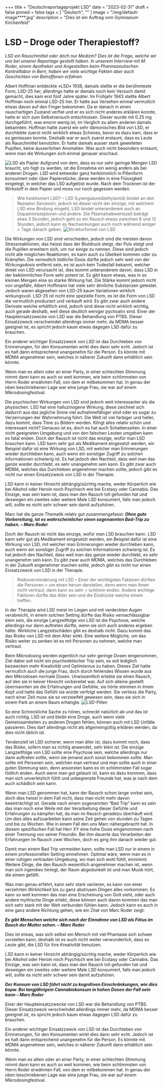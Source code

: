 +++
title = "Deutschreportageprojekt LSD"
date = "2023-02-31"
draft = false
pinned = false
tags = [ "Deutsch", "" ]
image = "/img/default-image****.jpg"
description = "Dies ist ein Auftrag vom Gymnasium Kirchenfeld"
# LSD – Droge oder Therapiestoff? 

*LSD ein Rauschmittel oder doch nur Medizin? Dies ist die Frage, welche wir uns bei unserer Reportage gestellt haben. In unserem Interview mit M. Roder, einem Apotheker und Angestellten beim Pharmazeutischen Kontrolllabor in Bern, haben wir viele wichtige Fakten aber auch Geschichten von Betroffenen erfahren*

Albert Hoffman entdeckte «LSD» 1938, damals stellte er die berühmteste Form, LSD-25 her, allerdings hatte er damals noch kein Versuch damit gemacht, dies kam erst fünf Jahre später. Im Frühjahr 1943 stellte Albert Hoffman noch einmal LSD-25 her. Er hatte aus Versehen einmal vermutlich etwas davon auf den Finger bekommen. Da er danach in einen rauschartigen Zustand verfiel und er es sich nicht anderes erklären konnte, hatte er sich zum Selbstversuch entschlossen. Dieser wurde mit 0.25 mg durchgeführt, was enorm wenig ist, im Verglich zu allem anderen damals bekannten. Hoffman hatte zuerst ein sehr dämonisches Bild von LSD, er durchlebte zuerst nicht wirklich etwas Schönes, bevor es dazu kam, dass er es geniessen konnte. Deshalb war er auch zuerst erstaunt, dass es Leute als Rauschmittel benutzten. Er hatte damals ausser stark geweiteten Pupillen, keine äusserlichen Anomalien. Was auch nicht besonders erstaunt, wenn man die Wirkungen sich einmal genauer anschaut.

![LSD als Papier](/img/zunge.jpg)
Aufgrund von dem, dass es nur sehr geringe Mengen LSD braucht, um high zu werden, ist die Einnahme ein wenig anders als bei anderen Drogen. LSD wird entweder ganz herkömmlich in Pillenform konsumiert oder über Papierstücke, diese werden in eine Flüssigkeit eingelegt, in welcher das LSD aufgelöst wurde.  Nach dem Trocknen ist der Wirkstoff in dem Papier und muss nur noch gegessen werden.

> Wie funktioniert LSD? – LSD (Lysergsäurediethylamid) bindet an den Rezeptor 
> Serotonin, jedoch ist dieser nicht der einzige, mit welchem LSD eine Bindung 
> eingeht, LSD bindet unteranderem auch an Dopaminrezeptoren und andere. Die 
> Plasmahalbwertszeit beträgt etwa 3 Stunden, jedoch geht so ein Rausch etwas 
> zwischen 8 und 12 Stunden, jedoch kann es Nachwirkungen auch noch während einiger  > Tage danach geben.
![Strukturformel von LSD](/img/strukturformel.jpg)

Die Wirkungen von LSD sind verschieden, jedoch sind die meisten davon Stressreaktionen, das heisst dass der Blutdruck steigt, der Puls steigt und die Pupillen erweitern sich, um nur einige zu nennen. Diese sind jedoch nicht alle möglichen Reaktionen, es kann auch zu Übelkeit kommen oder zu Krämpfen. Die vermutlich tödliche Dosis dürfte jedoch sehr weit von der Wirkungsdosis entfernt sein, es ist auch kein Todesfall bekannt, welcher direkt von LSD verursacht ist, dies kommt unteranderem davon, dass LSD in der bekömmlichen Form sehr potent ist. Es gibt kaum etwas, was in so kleinen Mengen eine so starke Wirkung hat. Die Stärke kommt jedoch nicht von ungefähr, Albert Hoffmann hat viele sehr ähnliche Substanzen getestet. Jedoch waren abgesehen von LSD-25 kaum Variationen wirklich wirkungsvoll. LSD-25 ist nicht eine spezielle Form, es ist die Form von LSD die vermutlich produziert und verkauft wird. Es gibt zwar auch andere Derivate welche erhältlich sind, jedoch sind diese nicht wirklich wichtig, auch gerade deshalb, weil diese deutlich weniger pychoativ sind. Einer der Haupteinsatzzwecke von LSD war die Behandlung von PTBS. Dieser Einsatzzweck verschwindet allerdings immer mehr, da MDMA besser geeignet ist, es spricht jedoch kaum etwas dagegen LSD dafür zu brauchen. 

Ein anderer wichtiger Einsatzzweck von LSD ist das Durchleben von Erinnerungen, für den Konsumenten wirkt dies dann sehr echt. Jedoch ist es halt dann entsprechend unangenehm für die Person. Es könnte mit MDMA angenehmer sein, welches in näherer Zukunft dann erhältlich sein könnte. 

Wenn man es allein oder an einer Party, in einer schlechten Stimmung nimmt dann kann es auch so weit kommen, wie beim schlimmsten von Herrn Roder erwähnten Fall, von dem er mitbekommen hat. In genau der oben beschriebenen Lage war eine junge Frau, sie war auf einem Mikrodosingfestival.  

Die psychischen Wirkungen von LSD sind jedoch weit interessanter als die physischen. LSD hat eine halluzinogene Wirkung, diese zeichnet sich dadurch aus das jegliche Sinne viel aufnahmefähiger sind oder es sogar zu Verzerrungen der Wahrnehmung führt. Die Welt ist viel farbiger und heller, dazu kommt, dass Töne zu Bildern werden. Klingt alles relativ schön und interessant nicht? Genauso ist es, doch es hat auch Schattenseiten. In einer nicht geeigneten Umgebung und von den falschen Leuten umgeben kann es fatal enden. Doch der Rausch ist nicht das einzige, wofür man LSD brauchen kann. LSD kann sehr gut als Medikament eingesetzt werden, ein Beispiel dafür ist eine Wirkung von LSD, mit welcher man Erinnerungen wieder durchleben kann, auch wenn ein sonstiger Zugriff zu solchen Informationen schwierig ist. Es hat jedoch den Nachteil, dass weil man das ganze wieder durchlebt, es sehr unangenehm sein kann. Es gibt zwar auch MDMA, welches das Durchleben angenehmer machen sollte, jedoch gibt es nicht nur einen Einsatzzweck von LSD in der Therapie.  

LSD kann in keiner Hinsicht abhängig/süchtig mache, weder Körperlich wie bei Alkohol oder Heroin noch Psychisch wie bei Ecstasy oder Cannabis. Das Einzige, was sein kann ist, dass man den Rausch toll gefunden hat und deswegen ein zweites oder weitere Male LSD konsumiert, falls man jedoch will, sollte es nicht sehr schwer sein damit aufzuhören.

Marc hat die ganze Thematik relativ gut zusammengefasst:
***Ohne gute Vorbereitung, ist es wahrscheinlicher einen sogenannten Bad-Trip zu haben. – Marc Roder***

Doch der Rausch ist nicht das einzige, wofür man LSD brauchen kann. LSD kann sehr gut als Medikament eingesetzt werden, ein Beispiel dafür ist eine Wirkung von LSD, mit welcher man Erinnerungen wieder durchleben kann, auch wenn ein sonstiger Zugriff zu solchen Informationen schwierig ist. Es hat jedoch den Nachteil, dass weil man das ganze wieder durchlebt, es sehr unangenehm sein kann. Es gibt zwar auch MDMA, welches das Durchleben in der Zukunft angenehmer machen sollte, jedoch gibt es nicht nur einen Einsatzzweck von LSD in der Therapie.

> Risikoverminderung mit LSD – Einer der wichtigsten Faktoren dürften die Personen  > um einen herum darstellen, denn wenn man ihnen nicht vertraut, dann kann es sehr  > schlimm enden. Andere wichtige Faktoren dürfte das Alter sein und die Eindrücke
> welche einem treffen.

In der Therapie wird LSD meist im Liegen und mit verdeckten Augen verabreicht, in einem solchen Setting dürfte das Risiko vernachlässigbar klein sein, die einzige Langzeitfolge von LSD ist die Psychose, welche allerdings nur dann auftreten dürfte, wenn sie sich auch anderes ergeben hätte. Wirkliche Langzeitschäden gibt es deshalb nicht. Dazu kommt das das Risiko von LSD mit dem Alter sinkt. Eine weitere Mögliche, um das Risiko weiter zu senken ist es mit Personen zu nehmen, welche man vertraut. 

Beim Mikrodosing werden eigentlich nur sehr geringe Dosen eingenommen, Ziel dabei soll nicht ein psychedelischer Trip sein, es soll lediglich bezwecken mehr Kreativität und Optimismus zu haben. Dieses Ziel hatte vermutlich auch die junge Frau, doch durch fehlendes Wissen wurde aus den Mikrodosen normale Dosen. Unwissentlich erlebte sie einen Rausch, auf den sie in keiner Hinsicht vorbereitet war. Auf sich alleine gestellt übermannten sie die Erfahrungen und Gefühle, sie hörte stimmen in ihrem Kopf und hatte das Gefühl sie würde verfolgt werden. Sie verliess die Party, nach einer Zeit muss sie so verzweifelt gewesen sein, dass sie sich in einem Park an einem Baum erhängte.
![LSD-Pillen](/img/pille.jpg)

So eine Schreckliche Sache zu hören, schreckt natürlich ab und das ist auch richtig. LSD ist und bleibt eine Droge, auch wenn viele Gemeinsamkeiten zu anderen Drogen fehlen, können auch mit LSD Unfälle passieren. Dies darf allerdings nicht als allgemeingültig erklären werden, da dies nicht üblich ist. 

Tendenziell ist LSD sicherer, wenn man älter ist, dazu kommt noch, dass das Risiko, sofern man es richtig anwendet, sehr klein ist. Die einzige Langzeitfolge von LSD sollte eine Psychose sein, welche allerdings nur dann auftreten sollte, wenn sie jemand auch sonst bekommen sollte. Man sollte mit Personen sein, welchen man vertraut und man sollte auch in einer guten Stimmung sein, denn ansonsten kann es im schlimmsten Fall sogar tödlich enden. Auch wenn man gut gelaunt ist, kann es dazu kommen, dass man sich unverletzlich fühlt und unbegrenzte Freunde hat, was je nach dem auch schädlich sein kann.  

Wenn man LSD genommen hat, kann der Rausch schon lange vorbei sein, doch dies heisst in dem Fall nicht, dass man nicht mehr davon beeinträchtigt ist. Gerade nach einem sogenannten “Bad Trip” kann es sein das man noch eine Weile mit der Verarbeitung dieser Gefühle und Erfahrungen zu kämpfen hat, da man im Rausch geradezu überhäuft wird. Um dies alles aufzuarbeiten kann seine Zeit gehen von stunden zu Tagen und bis zu Wochen. Wie in einem Fall den uns Marc nähergebracht hat. In diesem spezifischen Fall hat Herr XY eine hohe Dosis eingenommen nach einer Trennung von seiner Freundin. Bei ihm dauerte das Verarbeiten der Erfahrungen im Rausch zwei Wochen, doch es ging ihm danach wieder gut. 

Damit man einem Bad Trip vermeiden kann, sollte man LSD nur in einem in einem professionellen Setting einnehmen.  Optimal wäre, wenn man es in einer ruhigen vertrauten Umgebung, wo man sich wohl fühlt, einnimmt. Weitere Dinge, die den Rausch wesentlich angenehmer machen ist, wenn man sich irgendwo hinlegt, der Raum abgedunkelt ist und man Musik hört, die einem gefällt.  

Was man genau erfährt, kann sehr stark variieren, es kann von einer verzehrten Wirklichkeit bis zu ganz abstrusen Dingen alles vorkommen. Es kann so weit kommen das man eine Erscheinung von Gott sieht, oder auch andere mythische Dinge erlebt, diese können auch davon kommen das man sich sehr stark mit der Welt verbunden fühlen kann. Jedoch kann es auch in eine ganz andere Richtung gehen, wie ein Zitat von Marc Roder zeigt:

***Es gibt Menschen welche sich nach der Einnahme von LSD als Fötus im Bauch der Mutter sehen. – Marc Roder***

Dies ist etwas, was sich selbst ein Mensch mit viel Phantasie sich schwer vorstellen kann, deshalb ist es auch nicht weiter verwunderlich, dass es Leute gibt, die LSD für ihre Kreativität benutzen.  

LSD kann in keiner Hinsicht abhängig/süchtig mache, weder Körperlich wie bei Alkohol oder Heroin noch Psychisch wie bei Ecstasy oder Cannabis. Das Einzige, was sein kann ist, dass man den Rausch toll gefunden hat und deswegen ein zweites oder weitere Male LSD konsumiert, falls man jedoch will, sollte es nicht sehr schwer sein damit aufzuhören. 

***Der Konsum von LSD führt nicht zu kognitiven Einschränkungen, wie dies bspw. Bei langjährigem Cannabiskonsum in hohen Dosen der Fall sein kann – Marc Roder***

Einer der Haupteinsatzzwecke von LSD war die Behandlung von PTBS. Dieser Einsatzzweck verschwindet allerdings immer mehr, da MDMA besser geeignet ist, es spricht jedoch kaum etwas dagegen LSD dafür zu brauchen. 

Ein anderer wichtiger Einsatzzweck von LSD ist das Durchleben von Erinnerungen, für den Konsumenten wirkt dies dann sehr echt. Jedoch ist es halt dann entsprechend unangenehm für die Person. Es könnte mit MDMA angenehmer sein, welches in näherer Zukunft dann erhältlich sein könnte. 

Wenn man es allein oder an einer Party, in einer schlechten Stimmung nimmt dann kann es auch so weit kommen, wie beim schlimmsten von Herrn Roder erwähnten Fall, von dem er mitbekommen hat. In genau der oben beschriebenen Lage war eine junge Frau, sie war auf einem Mikrodosingfestival.
